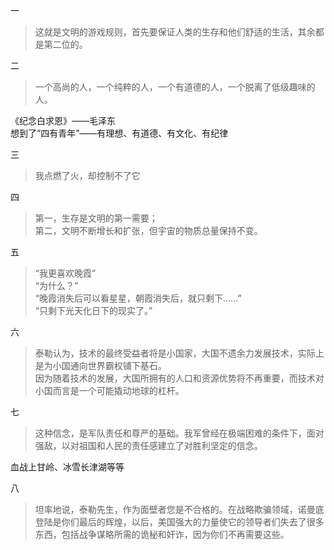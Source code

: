 一
> 这就是文明的游戏规则，首先要保证人类的生存和他们舒适的生活，其余都是第二位的。

二

> 一个高尚的人，一个纯粹的人，一个有道德的人，一个脱离了低级趣味的人。

《纪念白求恩》——毛泽东<br>
想到了“四有青年”——有理想、有道德、有文化、有纪律

三
> 我点燃了火，却控制不了它

四
> 第一，生存是文明的第一需要；<br>
第二，文明不断增长和扩张，但宇宙的物质总量保持不变。

五
>“我更喜欢晚霞” <br>
“为什么？”<br>
“晚霞消失后可以看星星，朝霞消失后，就只剩下......”<br>
“只剩下光天化日下的现实了。”

六
>泰勒认为，技术的最终受益者将是小国家，大国不遗余力发展技术，实际上是为小国通向世界霸权铺下基石。<br>
因为随着技术的发展，大国所拥有的人口和资源优势将不再重要，而技术对小国而言是一个可能撬动地球的杠杆。

七
>这种信念，是军队责任和尊严的基础。我军曾经在极端困难的条件下，面对强敌，以对祖国和人民的责任感建立了对胜利坚定的信念。

血战上甘岭、冰雪长津湖等等

八
>坦率地说，泰勒先生，作为面壁者您是不合格的。在战略欺骗领域，诺曼底登陆是你们最后的辉煌，以后，美国强大的力量使它的领导者们失去了很多东西，包括战争谋略所需的诡秘和奸诈，因为你们不再需要这些。
